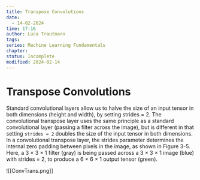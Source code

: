 ```yaml
---
title: Transpose Convolutions
date:
  - 14-02-2024
time: 17:16
author: Luca Trautmann
tags: 
series: Machine Learning Fundamentals
chapter: 
status: Incomplete
modified: 2024-02-14
---
```

# Transpose Convolutions

Standard convolutional layers allow us to halve the size of an input tensor in both dimensions (height and width), by setting strides = 2. The convolutional transpose layer uses the same principle as a standard convolutional layer (passing a filter across the image), but is different in that setting `strides = 2` doubles the size of the input tensor in both dimensions. In a convolutional transpose layer, the strides parameter determines the internal zero padding between pixels in the image, as shown in Figure 3-5. Here, a 3 × 3 × 1 filter (gray) is being passed across a 3 × 3 × 1 image (blue) with strides = 2, to produce a 6 × 6 × 1 output tensor (green).

![[ConvTrans.png]]








